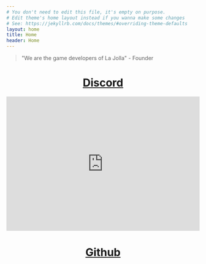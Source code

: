 ```yaml
---
# You don't need to edit this file, it's empty on purpose.
# Edit theme's home layout instead if you wanna make some changes
# See: https://jekyllrb.com/docs/themes/#overriding-theme-defaults
layout: home
title: Home
header: Home
---
```

> "We are the game developers of La Jolla" - Founder

<h1 style="text-align:center"><a href="https://discord.gg/5cZQAv3">Discord</a></h1>
<iframe src="https://discordapp.com/widget?id=360250209504067584&theme=dark" width="100%" height="350" allowtransparency="true" frameborder="0"></iframe>


<h1 style="text-align:center"><a href="https://github.com/vikinggames">Github</a></h1>
<div class="github-card" data-github="vikinggames" data-width="100%" data-height="" data-theme="medium"></div>
<script src="//cdn.jsdelivr.net/github-cards/latest/widget.js"></script>
